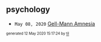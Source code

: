 ## psychology

* <code>May 08, 2020</code> [Gell-Mann Amnesia](2020-05-08T09-08-00-gell-mann-amnesia.md)

<sup><sub>generated 12 May 2020 15:17:24 by <a href='https://github.com/senorprogrammer/til'>til</a></sub></sup>
